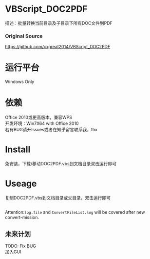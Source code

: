 # VBScript_DOC2PDF
描述：批量转换当前目录及子目录下所有DOC文件到PDF
### Original Source
https://github.com/cxgreat2014/VBScript_DOC2PDF
# 运行平台
Windows Only

# 依赖
Office 2010或更高版本，兼容WPS<br />
开发环境：Win7X64 with Office 2010<br />
若有BUG请开Issues或者在知乎留言联系我，thx<br />

# Install
免安装，下载/移动DOC2PDF.vbs到文档目录双击运行即可

# Useage
复制DOC2PDF.vbs到文档目录或父目录，双击运行即可
##
Attention:`log.file` and `ConvertFileList.log` will be covered after new convert-mission.

## 未来计划
TODO: Fix BUG<br />
      加入GUI
